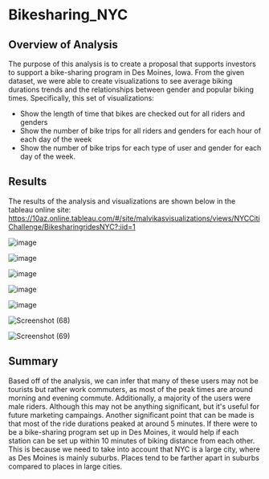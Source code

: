 # Bikesharing_NYC
## Overview of Analysis
The purpose of this analysis is to create a proposal that supports investors to support a bike-sharing program in Des Moines, Iowa. From the given dataset, we were able to create visualizations to see average biking durations trends and the relationships between gender and popular biking times. Specifically, this set of visualizations:

* Show the length of time that bikes are checked out for all riders and genders
* Show the number of bike trips for all riders and genders for each hour of each day of the week
* Show the number of bike trips for each type of user and gender for each day of the week.

## Results
The results of the analysis and visualizations are shown below in the tableau online site:
https://10az.online.tableau.com/#/site/malvikasvisualizations/views/NYCCitiChallenge/BikesharingridesNYC?:iid=1

![image](https://user-images.githubusercontent.com/94252681/168454009-fc1af53e-647c-497c-b5b5-ac8493b4dfff.png)

![image](https://user-images.githubusercontent.com/94252681/168454016-85125966-eb29-49ec-91b7-9194ff0a8d4f.png)

![image](https://user-images.githubusercontent.com/94252681/168454023-e08cb460-022e-4fa7-8c58-d6d0cf5d24da.png)

![image](https://user-images.githubusercontent.com/94252681/168454026-a0847d37-1787-4335-806a-5003318fbbbe.png)

![image](https://user-images.githubusercontent.com/94252681/168454028-586da2a2-0e74-4842-bf18-4534035e0df4.png)

![Screenshot (68)](https://user-images.githubusercontent.com/94252681/168454032-52767a68-9539-41b2-8c09-828e47868889.png)

![Screenshot (69)](https://user-images.githubusercontent.com/94252681/168454039-e101f9e9-1f64-4e9e-a212-8d25b48306b8.png)

## Summary
Based off of the analysis, we can infer that many of these users may not be tourists but rather work commuters, as most of the peak times are around morning and evening commute. Additionally, a majority of the users were male riders. Although this may not be anything significant, but it's useful for future marketing campaings. Another significant point that can be made is that most of the ride durations peaked at around 5 minutes. If there were to be a bike-sharing program set up in Des Moines, it would help if each station can be set up within 10 minutes of biking distance from each other. This is because we need to take into account that NYC is a large city, where as Des Moines is mainly suburbs. Places tend to be farther apart in suburbs compared to places in large cities.
